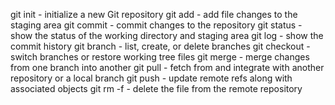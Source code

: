 git init - initialize a new Git repository
git add - add file changes to the staging area
git commit - commit changes to the repository
git status - show the status of the working directory and staging area
git log - show the commit history
git branch - list, create, or delete branches
git checkout - switch branches or restore working tree files
git merge - merge changes from one branch into another
git pull - fetch from and integrate with another repository or a local branch
git push - update remote refs along with associated objects
git rm -f - delete the file from the remote repository
